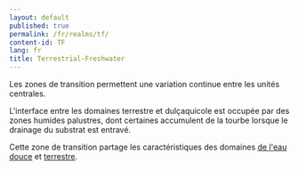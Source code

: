 ```yaml
---
layout: default
published: true
permalink: /fr/realms/tf/
content-id: TF
lang: fr
title: Terrestrial-Freshwater
---
```


Les zones de transition permettent une variation continue entre les unités centrales.

L'interface entre les domaines terrestre et dulçaquicole est occupée par des zones humides palustres, dont certaines accumulent de la tourbe lorsque le drainage du substrat est entravé. 

Cette zone de transition partage les caractéristiques des domaines
 [de l'eau douce](/explore/realms/F) et [terrestre](/explore/realms/T).